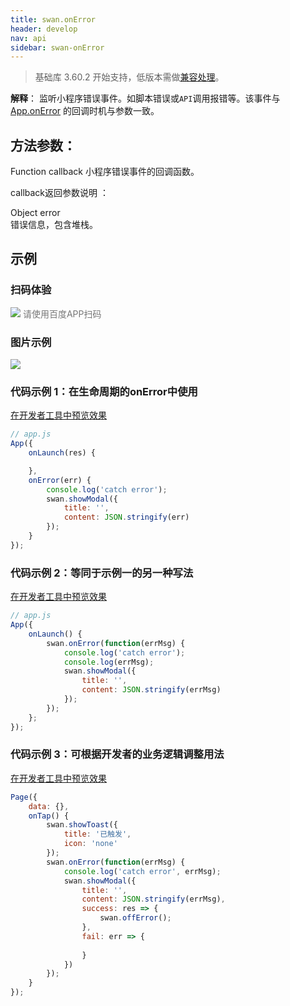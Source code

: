 ```yaml
---
title: swan.onError
header: develop
nav: api
sidebar: swan-onError
---
```



 
> 基础库 3.60.2 开始支持，低版本需做[兼容处理](https://smartprogram.baidu.com/docs/develop/swan/compatibility/)。

**解释**：   监听小程序错误事件。如脚本错误或`API`调用报错等。该事件与 [App.onError](/develop/framework/app_service_register/) 的回调时机与参数一致。



##  方法参数：   
Function callback
小程序错误事件的回调函数。

callback返回参数说明  ：

Object error  
错误信息，包含堆栈。

## 示例



### 扫码体验

<div class='scan-code-container'>
    <img src="https://b.bdstatic.com/miniapp/assets/images/doc_demo/onError.png" class="demo-qrcode-image" />
    <font color=#777 12px>请使用百度APP扫码</font>
</div>


###  图片示例  

<div class="m-doc-custom-examples">
    <div class="m-doc-custom-examples-correct">
        <img src="https://b.bdstatic.com/miniapp/images/onError.gif">
    </div>
    <div class="m-doc-custom-examples-correct">
        <img src=" ">
    </div>
    <div class="m-doc-custom-examples-correct">
        <img src=" ">
    </div>     
</div>

###  代码示例 1：在生命周期的onError中使用 

 
 

<a href="swanide://fragment/7d5fb8de42baef8e46627d5e1a027d8e1572848925501" title="在开发者工具中预览效果" target="_self">在开发者工具中预览效果</a>

```js
// app.js
App({
    onLaunch(res) {

    },
    onError(err) {
        console.log('catch error');
        swan.showModal({
            title: '',
            content: JSON.stringify(err)
        });
    }
});

```
###  代码示例 2：等同于示例一的另一种写法   



<a href="swanide://fragment/3b777b5572d06daebc52320221400de11572848996819" title="在开发者工具中预览效果" target="_self">在开发者工具中预览效果</a>

```js
// app.js
App({
    onLaunch() {
        swan.onError(function(errMsg) {
            console.log('catch error');
            console.log(errMsg);
            swan.showModal({
                title: '',
                content: JSON.stringify(errMsg)
            });
        });
    };
});
```

###  代码示例 3：可根据开发者的业务逻辑调整用法 


<a href="swanide://fragment/8efbf176816348c943901a2e541563271573098386086" title="在开发者工具中预览效果" target="_self">在开发者工具中预览效果</a>

```js
Page({
    data: {},
    onTap() {
        swan.showToast({
            title: '已触发',
            icon: 'none'
        });
        swan.onError(function(errMsg) {
            console.log('catch error', errMsg);
            swan.showModal({
                title: '',
                content: JSON.stringify(errMsg),
                success: res => {
                    swan.offError();
                },
                fail: err => {
                    
                }
            })
        });
    }
});

```
